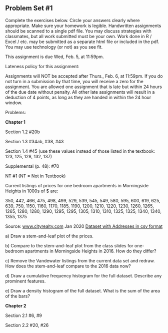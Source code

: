 ## Problem Set #1

Complete the exercises below.  Circle your answers clearly where appropriate. Make sure your homework is legible. Handwritten assignments should be scanned to a single pdf file. You may discuss strategies with classmates, but all work submitted must be your own.  Work done in R / Excel / etc. may be submitted as a separate html file or included in the pdf. You may use technology (or not) as you see fit. 

This assignment is due Wed, Feb. 5, at 11:59pm.

Lateness policy for this assignment:

Assignments will NOT be accepted after Thurs., Feb. 6, at 11:59pm. If you do not turn in a submission by that time, you will receive a zero for the assignment. You are allowed one assignment that is late but within 24 hours of the due date without penalty.  All other late assignments will result in a deduction of 4 points, as long as they are handed in within the 24 hour window.

Problems:

**Chapter 1**

Section 1.2 #20b

Section 1.3 #34ab, #38, #43

Section 1.4 #45 (use these values instead of those listed in the textbook: 123, 125, 128, 132, 137)

Supplemental (p. 48): #70


NT #1 (NT = Not in Textbook) 

Current listings of prices for one bedroom apartments in Morningside Heights in 1000s of $ are:

350, 442, 466, 475, 498, 499, 529, 539, 545, 549, 580, 595, 600, 619, 625, 639, 750, 1150, 1160, 1170, 1185, 1190, 1200, 1210, 1220, 1230, 1260, 1265, 1265, 1280, 1280, 1290, 1295, 1295, 1305, 1310, 1310, 1325, 1325, 1340, 1340, 1355, 1375

Source: www.cityrealty.com Jan 2020
[Dataset with Addresses in csv format](Apts2020.csv)

a) Draw a stem-and-leaf plot of the prices.

b) Compare to the stem-and-leaf plot from the class slides for one-bedroom apartments in Morningside Heights in 2016. How do they differ?

c) Remove the Vandewater listings from the current data set and redraw.  How does the stem-and-leaf compare to the 2016 data now?

d) Draw a cumulative frequency histogram for the full dataset. Describe any prominent features.

e) Draw a density histogram of the full dataset.  What is the sum of the area of the bars?

**Chapter 2**

Section 2.1 #6, #9

Section 2.2 #20, #26




